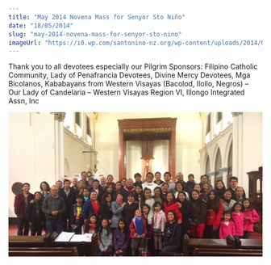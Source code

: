 ```yaml
---
title: "May 2014 Novena Mass for Senyor Sto Niño"
date: "18/05/2014"
slug: "may-2014-novena-mass-for-senyor-sto-nino"
imageUrl: "https://i0.wp.com/santonino-nz.org/wp-content/uploads/2014/05/photo2-1024x581.jpg?resize=723%2C410"
---
```


Thank you to all devotees especially our Pilgrim Sponsors: Filipino Catholic Community, Lady of Penafrancia Devotees, Divine Mercy Devotees, Mga Bicolanos, Kababayans from Western Visayas (Bacolod, Iloilo, Negros) – Our Lady of Candelaria – Western Visayas Region VI, Illongo Integrated Assn, Inc

[![photo(2)](assets\images\photo2-1024x581.jpg)](https://i0.wp.com/santonino-nz.org/wp-content/uploads/2014/05/photo2.jpg)